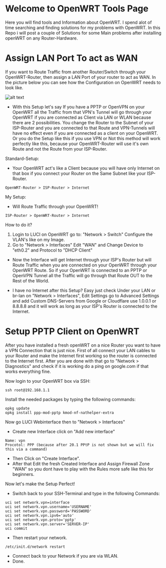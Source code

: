 # Welcome to OpenWRT Tools Page
Here you will find tools and Information about OpenWRT.
I spend alot of time searching and finding solutions for my problems with OpenWRT. In this Repo i will post a couple of Solutions for some Main problems after installing openWRT on any Router-Hardware.


# Assign LAN Port To act as WAN
If you want to Route Traffic from another Router/Switch through your OpenWRT-Router, then assign a LAN Port of your router to act as WAN.
In the picture below you can see how the Configuration on OpenWRT needs to look like.

![alt text](https://github.com/kwget/openwrt-tools/blob/main/resources/vlan.png?raw=true)

* With this Setup let's say If you have a PPTP or OpenVPN on your OpenWRT all the Traffic from that VPN's Tunnel will go through your OpenWRT if you are connected as Client via LAN or WLAN because there are 2 possibilities. You change the Router to the Subnet of your ISP-Router and you are connected to that Route and VPN-Tunnels will have no effect even if you are connected as a client on your OpenWRT. Or you do the Setup like this if you use VPN or Not this method will work perfectly like this, because your OpenWRT-Router will use it's own Route and not the Route from your ISP-Router.

Standard-Setup: 
* Your OpenWRT act's like a Client because you will have only Internet on that box if you connect your Router on the Same Subnet like your ISP-Router.
```
OpenWRT-Router > ISP-Router > Internet
```
My Setup: 
* Will Route Traffic through your OpenWRT!
```
ISP-Router > OpenWRT-Router > Internet
```

How to do it? 
1. Login to LUCI on OpenWRT go to: "Network > Switch" Configure the VLAN's like on my Image.
2. Go to "Network > Interfaces" Edit "WAN" and Change Device to "eth0.2" and Protocol to "DHCP Client"
* Now the Interface will get Internet through your ISP's Router but will Route Traffic when you are connected on your OpenWRT through your OpenWRT Route. So if your OpenWRT is connected to an PPTP or OpenVPN Tunnel all the Traffic will go through that Route OUT to the Rest of the World.

* I have no Internet after this Setup? Easy just check Under your LAN or br-lan on "Network > Interfaces", Edit Settings go to Advanced Settings and add Custom DNS-Servers from Google or Cloudflare use 1.0.0.1 or 8.8.8.8 and it will work as long as your ISP's Router is connected to the Internet.

# Setup PPTP Client on OpenWRT
After you have installed a fresh openWRT on a nice Router you want to have a VPN Connection that is just nice.
First of all connect your LAN cables to your Router and make the Internet first working so the router is connected to the Internet first.
After you are done with that go to "Network > Diagnostics" and check if it is working do a ping on google.com if that works everything fine.

Now login to your OpenWRT box via SSH:
```
ssh root@192.168.1.1
```
Install the needed packages by typing the following commands:
```
opkg update
opkg install ppp-mod-pptp kmod-nf-nathelper-extra
```

Now go LUCI Webinterface then to "Network > Interfaces"
* Create new Interface click on "Add new interface" 
```
Name: vpn
Procotol: PPP (because after 20.1 PPtP is not shown but we will fix this via a command)
```
* Then Click on "Create Interface".
* After that Edit the fresh Created Interface and Assign Firewall Zone "WAN" so you dont have to play with the Rules more safe like this for beginners.

Now let's make the Setup Perfect!

* Switch back to your SSH-Terminal and type in the following Commands:

```
uci set network.vpn=interface
uci set network.vpn.username='USERNAME'
uci set network.vpn.password='PASSWORD'
uci set network.vpn.ipv6='auto'
uci set network.vpn.proto='pptp'
uci set network.vpn.server='SERVER-IP'
uci commit
```
* Then restart your network.
```
/etc/init.d/network restart
```
* Connect back to your Network if you are via WLAN.
* Done.
